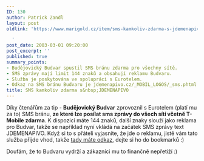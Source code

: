 ```yaml
---
ID: 130
author: Patrick Zandl
layout: post
oldlink: 'https://www.marigold.cz/item/sms-kamkoliv-zdarma-s-jdemenapivo

  '
post_date: 2003-03-01 09:20:00
post_excerpt: ''
published: true
summary_points:
- Budějovický Budvar spustil SMS bránu zdarma pro všechny sítě.
- SMS zprávy mají limit 144 znaků a obsahují reklamu Budvaru.
- Služba je poskytována ve spolupráci s Eurotelem.
- Odkaz na SMS bránu Budvaru je jdemenapivo.cz/_MOBIL_LOGOS/_sms.phtml.
title: SMS kamkoliv zdarma s&nbsp;JDEMENAPIVO
---
```


<p>
Díky čtenářům za tip - <STRONG>Budějovický Budvar</STRONG> zprovoznil s Eurotelem (platí mu za to) SMS bránu, <STRONG>ze které lze posílat sms zprávy do všech sítí včetně T-Mobile zdarma</STRONG>. K dispozici máte 144 znaků, další znaky slouží jako reklama pro Budvar, takže se například nyní vkládá na začátek SMS zprávy text JDEMENAPIVO. Když si to s přáteli vyjasníte, že jde o reklamu, jistě vám tato služba přijde vhod, takže <A href="http://www.jdemenapivo.cz/_MOBIL_LOGOS/_sms.phtml">tady máte odkaz</A>, dejte si ho do bookmarků :)</p>

<p>
Doufám, že to Budvaru vydrží a zákazníci mu to finančně nepřetíží :)</p>